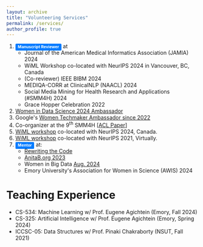 ```yaml
---
layout: archive
title: "Volunteering Services"
permalink: /services/
author_profile: true
---
```


1. <span class="label label-success" style="background-color: #007bff; display: inline; padding: .2em .6em .3em; font-size: 75%; font-weight: bold; line-height: 1; color: #ffffff; text-align: center; white-space: nowrap; vertical-align: baseline; border-radius: .25em;">Manuscript Reviewer</span> at
   * Journal of the American Medical Informatics Association (JAMIA) 2024
   * WiML Workshop co-located with NeurIPS 2024 in Vancouver, BC, Canada
   * (Co-reviewer) IEEE BIBM 2024
   * MEDIQA-CORR at ClinicalNLP (NAACL) 2024
   * Social Media Mining for Health Research and Applications (#SMM4H) 2024
   * Grace Hopper Celebration 2022
3. <a href="https://www.widsworldwide.org/get-inspired/blog/people/swati-rajwal/" target="_blank">Women in Data Science 2024 Ambassador</a>
4. Google's <a href="https://g.dev/swatirajwal" target="_blank">Women Techmaker Ambassador since 2022</a>
5. Co-organizer at the 9<sup>th</sup> SMM4H [<a href="https://aclanthology.org/2024.smm4h-1.40/" target="_blank">ACL Paper</a>]
6. <a href="https://x.com/SwatiRajwal/status/1468835482976940032" target="_blank">WiML workshop</a> co-located with NeurIPS 2024, Canada.
7. <a href="https://x.com/SwatiRajwal/status/1468835482976940032" target="_blank">WiML workshop</a> co-located with NeurIPS 2021, Virtually.
8. <span class="label label-success" style="background-color: #007bff; display: inline; padding: .2em .6em .3em; font-size: 75%; font-weight: bold; line-height: 1; color: #ffffff; text-align: center; white-space: nowrap; vertical-align: baseline; border-radius: .25em;">Mentor</span> at:
    * <a href="https://rewritingthecode.org/member-story/meet-swati/" target="_blank">Rewriting the Code</a>
    * <a href="https://x.com/SwatiRajwal/status/1751056567510691906" target="_blank">AnitaB.org 2023</a>
    * Women in Big Data <a href="https://swati-rajwal.github.io/files/2024_WiBD_August_Mentorship.pdf" target="_blank">Aug. 2024</a>
    * Emory University's Association for Women in Science (AWIS) 2024

# Teaching Experience
* CS-534: Machine Learning w/ Prof. Eugene Agichtein (Emory, Fall 2024)
* CS-325: Artificial Intelligence w/ Prof. Eugene Agichtein (Emory, Spring 2024)
* ICCSC-05: Data Structures w/ Prof. Pinaki Chakraborty (NSUT, Fall 2021)
